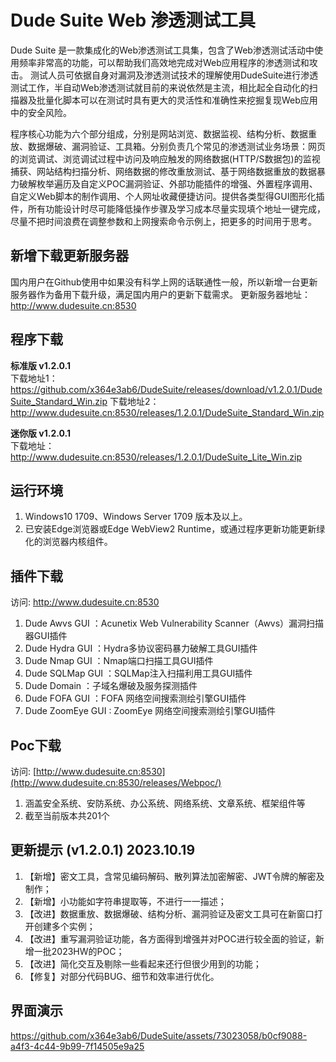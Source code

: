 # Dude Suite Web 渗透测试工具

Dude Suite 是一款集成化的Web渗透测试工具集，包含了Web渗透测试活动中使用频率非常高的功能，可以帮助我们高效地完成对Web应用程序的渗透测试和攻击。
测试人员可依据自身对漏洞及渗透测试技术的理解使用DudeSuite进行渗透测试工作，半自动Web渗透测试就目前的来说依然是主流，相比起全自动化的扫描器及批量化脚本可以在测试时具有更大的灵活性和准确性来挖掘复现Web应用中的安全风险。

程序核心功能为六个部分组成，分别是网站浏览、数据监视、结构分析、数据重放、数据爆破、漏洞验证、工具箱。分别负责几个常见的渗透测试业务场景：网页的浏览调试、浏览调试过程中访问及响应触发的网络数据(HTTP/S数据包)的监视捕获、网站结构扫描分析、网络数据的修改重放测试、基于网络数据重放的数据暴力破解枚举遍历及自定义POC漏洞验证、外部功能插件的增强、外置程序调用、自定义Web脚本的制作调用、个人网址收藏便捷访问。提供各类型得GUI图形化插件，所有功能设计时尽可能降低操作步骤及学习成本尽量实现填个地址一键完成，尽量不把时间浪费在调整参数和上网搜索命令示例上，把更多的时间用于思考。  

## 新增下载更新服务器

国内用户在Github使用中如果没有科学上网的话联通性一般，所以新增一台更新服务器作为备用下载升级，满足国内用户的更新下载需求。
更新服务器地址：http://www.dudesuite.cn:8530

## 程序下载

**标准版 v1.2.0.1**  
下载地址1：https://github.com/x364e3ab6/DudeSuite/releases/download/v1.2.0.1/DudeSuite_Standard_Win.zip 
下载地址2：http://www.dudesuite.cn:8530/releases/1.2.0.1/DudeSuite_Standard_Win.zip

**迷你版 v1.2.0.1**  
下载地址：http://www.dudesuite.cn:8530/releases/1.2.0.1/DudeSuite_Lite_Win.zip

## 运行环境
1. Windows10 1709、Windows Server 1709 版本及以上。  
2. 已安装Edge浏览器或Edge WebView2 Runtime，或通过程序更新功能更新绿化的浏览器内核组件。  

## 插件下载  
访问: [http://www.dudesuite.cn:8530 ](http://www.dudesuite.cn:8530/releases/Plugins/)
1. Dude Awvs GUI ：Acunetix Web Vulnerability Scanner（Awvs）漏洞扫描器GUI插件
2. Dude Hydra GUI ：Hydra多协议密码暴力破解工具GUI插件
3. Dude Nmap GUI ：Nmap端口扫描工具GUI插件
4. Dude SQLMap GUI ：SQLMap注入扫描利用工具GUI插件
5. Dude Domain ：子域名爆破及服务探测插件
6. Dude FOFA GUI ：FOFA 网络空间搜索测绘引擎GUI插件
7. Dude ZoomEye GUI : ZoomEye 网络空间搜索测绘引擎GUI插件

## Poc下载
访问: [http://www.dudesuite.cn:8530](http://www.dudesuite.cn:8530/releases/Webpoc/)
1. 涵盖安全系统、安防系统、办公系统、网络系统、文章系统、框架组件等
2. 截至当前版本共201个

## 更新提示 (v1.2.0.1) 2023.10.19
1. 【新增】密文工具，含常见编码解码、散列算法加密解密、JWT令牌的解密及制作；
2. 【新增】小功能如字符串提取等，不进行一一描述；
3. 【改进】数据重放、数据爆破、结构分析、漏洞验证及密文工具可在新窗口打开创建多个实例；
4. 【改进】重写漏洞验证功能，各方面得到增强并对POC进行较全面的验证，新增一批2023HW的POC；
5. 【改进】简化交互及剔除一些看起来还行但很少用到的功能；
6. 【修复】对部分代码BUG、细节和效率进行优化。

## 界面演示

https://github.com/x364e3ab6/DudeSuite/assets/73023058/b0cf9088-a4f3-4c44-9b99-7f14505e9a25



